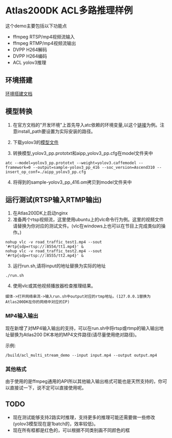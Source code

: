 # Atlas200DK ACL多路推理样例
这个demo主要包括以下功能点 
* ffmpeg RTSP/mp4视频流输入
* ffmpeg RTMP/mp4视频流输出
* DVPP H264解码
* DVPP H264编码
* ACL yolov3推理


## 环境搭建
[环境搭建文档](env.md)
## 模型转换
1. 在官方文档的"开发环境"上首先导入atc依赖的环境变量,以这个[链接](https://support.huaweicloud.com/odevg-A200dk_3000/atlaste_10_0363.html)为例。注意install_path要设置为实际安装的路径。

2. 下载yolov3的[模型文件](https://gitee.com/Atlas200DK/sample-objectdetectionbyyolov3/blob/1.3x.0.0/MyModel/yolov3.caffemodel)
3. 转换模型,yolov3_pp.prototxt和aipp_yolov3_pp.cfg在model文件夹中
```
atc --model=yolov3_pp.prototxt --weight=yolov3.caffemodel --framework=0 --output=sample-yolov3_pp_416 --soc_version=Ascend310 --insert_op_conf=./aipp_yolov3_pp.cfg
```
4. 将得到的sample-yolov3_pp_416.om拷贝到model文件夹中
## 运行测试(RTSP输入RTMP输出)
1. 在Atlas200DK上启动nginx
2. 准备两个rtsp视频流，这里使用ubuntu上的vlc命令行为例。这里的视频文件请替换为你对应的测试文件。(vlc在windows上也可以在节目上完成类似的操作。)
```
nohup vlc -v road_traffic_test1.mp4 --sout '#rtp{sdp=rtsp://:8554/tt1.mp4}' &
nohup vlc -v road_traffic_test2.mp4 --sout '#rtp{sdp=rtsp://:8555/tt2.mp4}' &
```
3. 运行run.sh,请将input的地址替换为实际的地址
```
./run.sh
```
4. 使用vlc或其他视频播放器检查推理结果。
```
媒体->打开网络串流->输入run.sh中output对应的rtmp地址。(127.0.0.1替换为Atlas200DK在你的网络中对应的IP)
```

### MP4输入输出
现在新增了对MP4输入输出的支持，可以在run.sh中将rtsp或rtmp的输入输出地址替换为Atlas200 DK本地的MP4文件路径(请尽量使用绝对路径)。

示例:
```
/build/acl_multi_stream_demo --input input.mp4 --output output.mp4
```
### 其他格式
由于使用的是ffmpeg通用的API所以其他输入输出格式可能也是天然支持的，你可以直接试一下，说不定可以直接使用呢。

## TODO
* 现在测试能够支持2路实时推理，支持更多的推理可能还需要做一些修改(yolov3模型现在是1batch的，效率较低)。
* 现在所有框都是红色的，可以根据不同类别画不同颜色的框

